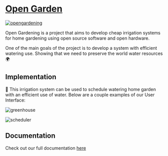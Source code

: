 # [Open Garden](https://williamtoll.github.io/open-garden-py/)

<a href="https://ibb.co/nRddQKf"><img src="https://i.ibb.co/4Jvv40M/opengardening.png" alt="opengardening" border="0"></a>

Open Gardening is a project that aims to develop cheap irrigation systems for home gardening using open source software and open hardware.

One of the main goals of the project is to develop a system with efficient watering use. Showing that we need to preserve the world water resources 🌍


## Implementation

🚿 This irrigation system can be used to schedule watering home garden with an efficient use of water. Below are a couple examples of our User Interface:

![greenhouse](https://github.com/williamtoll/open-garden-py/blob/main/MainWindow.png?raw=true)

![scheduler](https://i.ibb.co/tYkPK6c/opengardening-sw.png)


## Documentation

Check out our full documentation [here](https://williamtoll.github.io/open-garden-py/)
